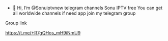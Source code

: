 - 👋 Hi, I’m @Sonuiptvnew telegram channels Sonu IPTV free 
You can get all worldwide channels if need app join my telegram group
<!---
Sonuiptvnew/Sonuiptvnew is a ✨ special ✨ repository because its `README.md` (this file) appears on your GitHub profile.
You can click the Preview link to take a look at your changes.
--->
Group link 

https://t.me/+R7gQHos_mH9iNmU9
